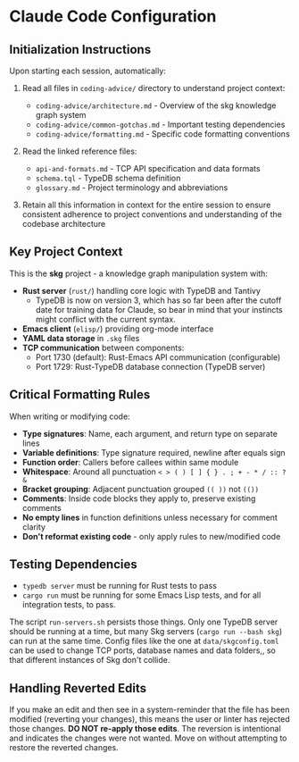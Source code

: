 # Claude Code Configuration

## Initialization Instructions

Upon starting each session, automatically:

1. Read all files in `coding-advice/` directory to understand project context:
   - `coding-advice/architecture.md` - Overview of the skg knowledge graph system
   - `coding-advice/common-gotchas.md` - Important testing dependencies
   - `coding-advice/formatting.md` - Specific code formatting conventions

2. Read the linked reference files:
   - `api-and-formats.md` - TCP API specification and data formats
   - `schema.tql` - TypeDB schema definition
   - `glossary.md` - Project terminology and abbreviations

3. Retain all this information in context for the entire session to ensure consistent adherence to project conventions and understanding of the codebase architecture

## Key Project Context

This is the **skg** project - a knowledge graph manipulation system with:
- **Rust server** (`rust/`) handling core logic with TypeDB and Tantivy
  - TypeDB is now on version 3, which has so far been after the cutoff date for training data for Claude, so bear in mind that your instincts might conflict with the current syntax.
- **Emacs client** (`elisp/`) providing org-mode interface
- **YAML data storage** in `.skg` files
- **TCP communication** between components:
  - Port 1730 (default): Rust-Emacs API communication (configurable)
  - Port 1729: Rust-TypeDB database connection (TypeDB server)

## Critical Formatting Rules

When writing or modifying code:
- **Type signatures**: Name, each argument, and return type on separate lines
- **Variable definitions**: Type signature required, newline after equals sign
- **Function order**: Callers before callees within same module
- **Whitespace**: Around all punctuation `< > ( ) [ ] { } . ; + - * / :: ? &`
- **Bracket grouping**: Adjacent punctuation grouped `(( ))` not `(())`
- **Comments**: Inside code blocks they apply to, preserve existing comments
- **No empty lines** in function definitions unless necessary for comment clarity
- **Don't reformat existing code** - only apply rules to new/modified code

## Testing Dependencies

- `typedb server` must be running for Rust tests to pass
- `cargo run` must be running for some Emacs Lisp tests, and for all integration tests, to pass.

The script `run-servers.sh` persists those things. Only one TypeDB server should be running at a time, but many Skg servers (`cargo run --bash skg`) can run at the same time. Config files like the one at `data/skgconfig.toml` can be used to change TCP ports, database names and data folders,, so that different instances of Skg don't collide.

## Handling Reverted Edits

If you make an edit and then see in a system-reminder that the file has been modified (reverting your changes), this means the user or linter has rejected those changes. **DO NOT re-apply those edits**. The reversion is intentional and indicates the changes were not wanted. Move on without attempting to restore the reverted changes.
